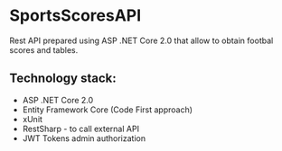 # SportsScoresAPI
Rest API prepared using ASP .NET Core 2.0 that allow to obtain footbal scores and tables.  
## Technology stack:
- ASP .NET Core 2.0
- Entity Framework Core (Code First approach)
- xUnit
- RestSharp - to call external API  
- JWT Tokens admin authorization
